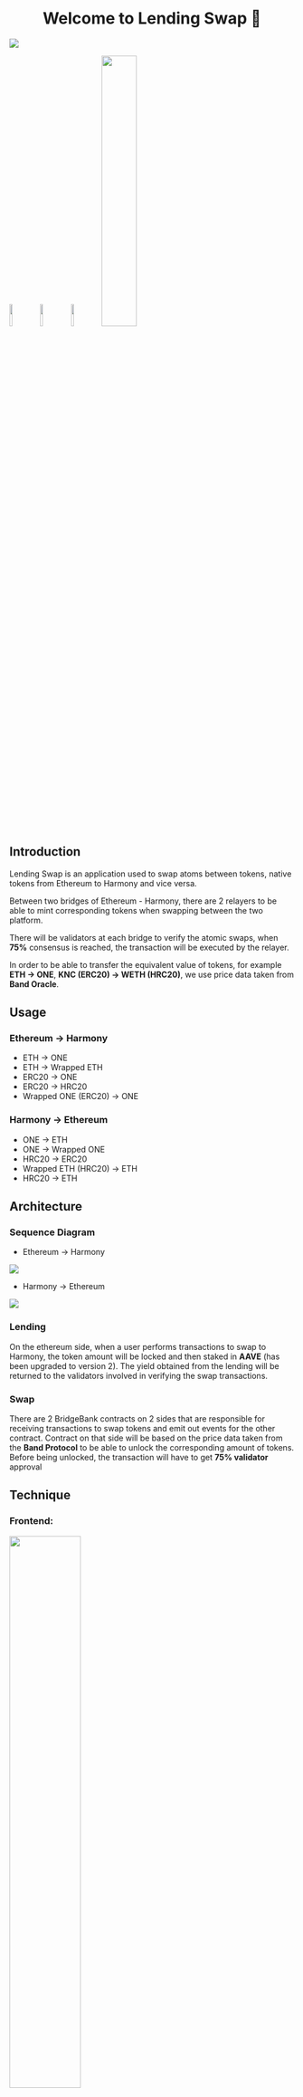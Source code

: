 <h1 align="center">Welcome to Lending Swap 👋</h1>
<p>
  <img src="https://img.shields.io/badge/version-1.0-blue.svg?cacheSeconds=2592000" />
</p>
<div float: left;
  width: 33.33%;
  padding: 5px;>
<image src='./readme-images/Ethereum-icon.png'  width='10%'/>
<image src='./readme-images/aave.png'  width='10%'/>
<image src='./readme-images/band-logo.png'  width='10%'/>
<image src='./readme-images/harmony.png'  width='35%'/>
</div>

## Introduction

Lending Swap is an application used to swap atoms between tokens, native tokens from Ethereum to Harmony and vice versa.

Between two bridges of Ethereum - Harmony, there are 2 relayers to be able to mint corresponding tokens when swapping between the two platform.

There will be validators at each bridge to verify the atomic swaps, when **75%** consensus is reached, the transaction will be executed by the relayer.

In order to be able to transfer the equivalent value of tokens, for example **ETH -> ONE**, **KNC (ERC20) -> WETH (HRC20)**, we use price data taken from **Band Oracle**.

## Usage

### **Ethereum -> Harmony**

- ETH -> ONE
- ETH -> Wrapped ETH
- ERC20 -> ONE
- ERC20 -> HRC20
- Wrapped ONE (ERC20) -> ONE

### **Harmony -> Ethereum**

- ONE -> ETH
- ONE -> Wrapped ONE
- HRC20 -> ERC20
- Wrapped ETH (HRC20) -> ETH
- HRC20 -> ETH

###

## Architecture

### Sequence Diagram

- Ethereum -> Harmony

<image src='./readme-images/ethtohmy.png' />

- Harmony -> Ethereum

<image src='./readme-images/hmytoeth.png' />

### Lending

On the ethereum side, when a user performs transactions to swap to Harmony, the token amount will be locked and then staked in **AAVE** (has been upgraded to version 2). The yield obtained from the lending will be returned to the validators involved in verifying the swap transactions.

### Swap

There are 2 BridgeBank contracts on 2 sides that are responsible for receiving transactions to swap tokens and emit out events for the other contract. Contract on that side will be based on the price data taken from the **Band Protocol** to be able to unlock the corresponding amount of tokens. Before being unlocked, the transaction will have to get **75% validator** approval

## Technique

### Frontend:

<image src='./readme-images/reactjs.png' width='50%'/>

### Oracle Protocol:

<image src='./readme-images/band.png' width='50%' padding='20%'/>

### Lengding platform:

<image src='./readme-images/aave.jpg' width='50%'>

### Smart contract:

- Main contract in Harmony:

  - BridgeBank.sol
  - BridgeRegistry.sol
  - EthereumBridge.sol
  - Valset.sol

- Main contract in Ethereum:

  - BridgeBank.sol
  - BridgeRegistry.sol
  - HarmonyBridge.sol
  - Valset.sol
